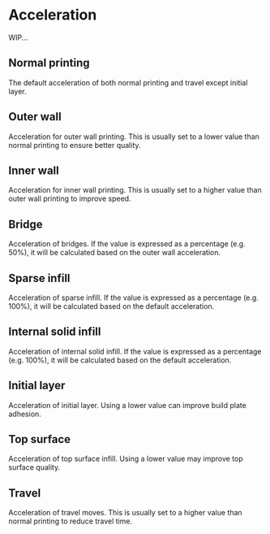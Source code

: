 # Acceleration

WIP...

## Normal printing

The default acceleration of both normal printing and travel except initial layer.

## Outer wall

Acceleration for outer wall printing. This is usually set to a lower value than normal printing to ensure better quality.

## Inner wall

Acceleration for inner wall printing. This is usually set to a higher value than outer wall printing to improve speed.

## Bridge

Acceleration of bridges. If the value is expressed as a percentage (e.g. 50%), it will be calculated based on the outer wall acceleration.

## Sparse infill

Acceleration of sparse infill. If the value is expressed as a percentage (e.g. 100%), it will be calculated based on the default acceleration.

## Internal solid infill

Acceleration of internal solid infill. If the value is expressed as a percentage (e.g. 100%), it will be calculated based on the default acceleration.

## Initial layer

Acceleration of initial layer. Using a lower value can improve build plate adhesion.

## Top surface

Acceleration of top surface infill. Using a lower value may improve top surface quality.

## Travel

Acceleration of travel moves. This is usually set to a higher value than normal printing to reduce travel time.
